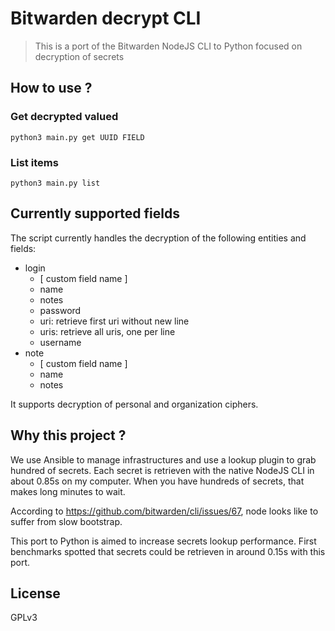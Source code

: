 # Bitwarden decrypt CLI

> This is a port of the Bitwarden NodeJS CLI to Python focused on decryption of secrets

## How to use ?

### Get decrypted valued
```
python3 main.py get UUID FIELD
```
### List items
```
python3 main.py list
```

## Currently supported fields

The script currently handles the decryption of the following entities and fields:

- login
    - [ custom field name ]
    - name
    - notes
    - password
    - uri: retrieve first uri without new line
    - uris: retrieve all uris, one per line
    - username
- note
    - [ custom field name ]
    - name
    - notes
    
It supports decryption of personal and organization ciphers.

## Why this project ?

We use Ansible to manage infrastructures and use a lookup plugin to grab hundred of secrets. Each secret is retrieven 
with the native NodeJS CLI in about 0.85s on my computer. When you have hundreds of secrets, that makes long minutes to wait.

According to https://github.com/bitwarden/cli/issues/67, node looks like to suffer from slow bootstrap.

This port to Python is aimed to increase secrets lookup performance. First benchmarks spotted that secrets could be 
retrieven in around 0.15s with this port.

## License

GPLv3